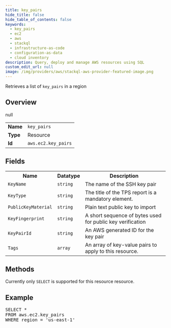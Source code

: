 ```yaml
---
title: key_pairs
hide_title: false
hide_table_of_contents: false
keywords:
  - key_pairs
  - ec2
  - aws
  - stackql
  - infrastructure-as-code
  - configuration-as-data
  - cloud inventory
description: Query, deploy and manage AWS resources using SQL
custom_edit_url: null
image: /img/providers/aws/stackql-aws-provider-featured-image.png
---
```

Retrieves a list of <code>key_pairs</code> in a region

## Overview
<table><tbody>
<tr><td><b>Name</b></td><td><code>key_pairs</code></td></tr>
<tr><td><b>Type</b></td><td>Resource</td></tr>
null
<tr><td><b>Id</b></td><td><code>aws.ec2.key_pairs</code></td></tr>
</tbody></table>

## Fields
<table><tbody>
<tr><th>Name</th><th>Datatype</th><th>Description</th></tr>
<tr><td><code>KeyName</code></td><td><code>string</code></td><td>The name of the SSH key pair</td></tr><tr><td><code>KeyType</code></td><td><code>string</code></td><td>The title of the TPS report is a mandatory element.</td></tr><tr><td><code>PublicKeyMaterial</code></td><td><code>string</code></td><td>Plain text public key to import</td></tr><tr><td><code>KeyFingerprint</code></td><td><code>string</code></td><td>A short sequence of bytes used for public key verification</td></tr><tr><td><code>KeyPairId</code></td><td><code>string</code></td><td>An AWS generated ID for the key pair</td></tr><tr><td><code>Tags</code></td><td><code>array</code></td><td>An array of key-value pairs to apply to this resource.</td></tr>
</tbody></table>

## Methods
Currently only <code>SELECT</code> is supported for this resource resource.

## Example
<pre>
SELECT * 
FROM aws.ec2.key_pairs
WHERE region = 'us-east-1'
</pre>
